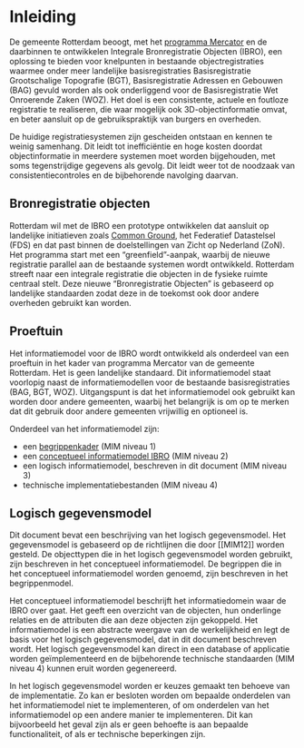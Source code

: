 # Inleiding

De gemeente Rotterdam beoogt, met het [programma Mercator](https://www.rotterdam.nl/mercator) en de daarbinnen te ontwikkelen Integrale Bronregistratie Objecten (IBRO), een oplossing te bieden voor knelpunten in bestaande objectregistraties  waarmee onder meer landelijke basisregistraties Basisregistratie Grootschalige Topografie (BGT), Basisregistratie Adressen en Gebouwen (BAG) gevuld worden als ook onderliggend voor de Basisregistratie Wet Onroerende Zaken (WOZ). Het doel is een consistente, actuele en foutloze registratie te realiseren, die waar mogelijk ook 3D-objectinformatie omvat, en beter aansluit op de gebruikspraktijk van burgers en overheden.

De huidige registratiesystemen zijn gescheiden ontstaan en kennen te weinig samenhang. Dit leidt tot inefficiëntie en hoge kosten doordat objectinformatie in meerdere systemen moet worden bijgehouden, met soms tegenstrijdige gegevens als gevolg. Dit leidt weer tot de noodzaak van consistentiecontroles en de bijbehorende navolging daarvan.

## Bronregistratie objecten

Rotterdam wil met de IBRO een prototype ontwikkelen dat aansluit op landelijke initiatieven zoals [Common Ground](https://commonground.nl/), het Federatief Datastelsel (FDS) en dat past binnen de doelstellingen van Zicht op Nederland (ZoN). Het programma start met een “greenfield”-aanpak, waarbij de nieuwe registratie parallel aan de bestaande systemen wordt ontwikkeld. Rotterdam streeft naar een integrale registratie die objecten in de fysieke ruimte centraal stelt. Deze nieuwe “Bronregistratie Objecten” is gebaseerd op landelijke standaarden zodat deze in de toekomst ook door andere overheden gebruikt kan worden.

## Proeftuin

Het informatiemodel voor de IBRO wordt ontwikkeld als onderdeel van een proeftuin in het kader van programma Mercator van de gemeente Rotterdam. Het is geen landelijke standaard. Dit informatiemodel staat voorlopig naast de informatiemodellen voor de bestaande basisregistraties (BAG, BGT, WOZ). Uitgangspunt is dat het informatiemodel ook gebruikt kan worden door andere gemeenten, waarbij het belangrijk is om op te merken dat dit gebruik door andere gemeenten vrijwillig en optioneel is. 

Onderdeel van het informatiemodel zijn: 
- een [begrippenkader](https://definities.geostandaarden.nl/ibro/) (MIM niveau 1)
- een [conceptueel informatiemodel IBRO](https://docs.geostandaarden.nl/ibro/ibro-cm/) (MIM niveau 2)
- een logisch informatiemodel, beschreven in dit document (MIM niveau 3)
- technische implementatiebestanden (MIM niveau 4)

## Logisch gegevensmodel

Dit document bevat een beschrijving van het logisch gegevensmodel. Het gegevensmodel is gebaseerd op de richtlijnen die door [[MIM12]] worden gesteld. De objecttypen die in het logisch gegevensmodel worden gebruikt, zijn beschreven in het conceptueel informatiemodel. De begrippen die in het conceptueel informatiemodel worden genoemd, zijn beschreven in het begrippenmodel.

Het conceptueel informatiemodel beschrijft het informatiedomein waar de IBRO over gaat. Het geeft een overzicht van de objecten, hun onderlinge relaties en de attributen die aan deze objecten zijn gekoppeld. Het informatiemodel is een abstracte weergave van de werkelijkheid en legt de basis voor  het logisch gegevensmodel, dat in dit document beschreven wordt. Het logisch gegevensmodel kan direct in een database of applicatie worden geïmplementeerd en de bijbehorende technische standaarden (MIM niveau 4) kunnen eruit worden gegenereerd.

In het logisch gegevensmodel worden er keuzes gemaakt ten behoeve van de implementatie. Zo kan er besloten worden om bepaalde onderdelen van het informatiemodel niet te implementeren, of om onderdelen van het informatiemodel op een andere manier te implementeren. Dit kan bijvoorbeeld het geval zijn als er geen behoefte is aan bepaalde functionaliteit, of als er technische beperkingen zijn.
